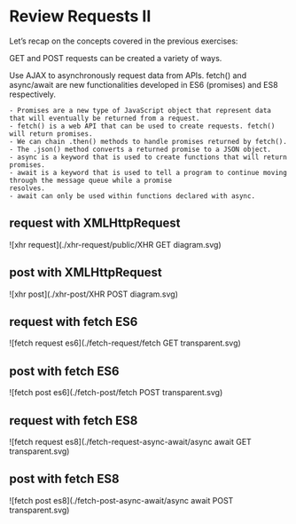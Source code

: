 # Review Requests II

Let’s recap on the concepts covered in the previous exercises:

GET and POST requests can be created a variety of ways.

Use AJAX to asynchronously request data from APIs. fetch() and async/await are new functionalities developed in ES6
(promises) and ES8 respectively.

    - Promises are a new type of JavaScript object that represent data that will eventually be returned from a request.
    - fetch() is a web API that can be used to create requests. fetch() will return promises.
    - We can chain .then() methods to handle promises returned by fetch().
    - The .json() method converts a returned promise to a JSON object.
    - async is a keyword that is used to create functions that will return promises.
    - await is a keyword that is used to tell a program to continue moving through the message queue while a promise
    resolves.
    - await can only be used within functions declared with async.

## request with XMLHttpRequest

![xhr request](./xhr-request/public/XHR GET diagram.svg)

## post with XMLHttpRequest

![xhr post](./xhr-post/XHR POST diagram.svg)

## request with fetch ES6

![fetch request es6](./fetch-request/fetch GET transparent.svg)

## post with fetch ES6

![fetch post es6](./fetch-post/fetch POST transparent.svg)

## request with fetch ES8

![fetch request es8](./fetch-request-async-await/async await GET transparent.svg)

## post with fetch ES8

![fetch post es8](./fetch-post-async-await/async await POST transparent.svg)
